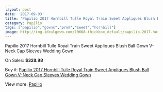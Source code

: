 ```yaml
---
layout: post
date: '2017-09-03'
title: "Papilio 2017 Hornbill Tulle Royal Train Sweet Appliques Blush Ball Gown V-Neck Cap Sleeves Wedding Gown"
category: Papilio
tags: ["papilio","gowns","prom","sweet","hornbill"]
image: http://img.idealgown.com/19668-thickbox_default/papilio-2017-hornbill-tulle-royal-train-sweet-appliques-blush-ball-gown-v-neck-cap-sleeves-wedding-gown.jpg
---
```

Papilio 2017 Hornbill Tulle Royal Train Sweet Appliques Blush Ball Gown V-Neck Cap Sleeves Wedding Gown

On Sales: **$328.98**
<a href="https://www.idealgown.com/en/papilio/7659-papilio-2017-hornbill-tulle-royal-train-sweet-appliques-blush-ball-gown-v-neck-cap-sleeves-wedding-gown.html"><amp-img layout="responsive" width="600" height="600" src="//img.idealgown.com/19668-thickbox_default/papilio-2017-hornbill-tulle-royal-train-sweet-appliques-blush-ball-gown-v-neck-cap-sleeves-wedding-gown.jpg" alt="Papilio 2017 Hornbill Tulle Royal Train Sweet Appliques Blush Ball Gown V-Neck Cap Sleeves Wedding Gown 0" /></a>
<a href="https://www.idealgown.com/en/papilio/7659-papilio-2017-hornbill-tulle-royal-train-sweet-appliques-blush-ball-gown-v-neck-cap-sleeves-wedding-gown.html"><amp-img layout="responsive" width="600" height="600" src="//img.idealgown.com/19672-thickbox_default/papilio-2017-hornbill-tulle-royal-train-sweet-appliques-blush-ball-gown-v-neck-cap-sleeves-wedding-gown.jpg" alt="Papilio 2017 Hornbill Tulle Royal Train Sweet Appliques Blush Ball Gown V-Neck Cap Sleeves Wedding Gown 1" /></a>
<a href="https://www.idealgown.com/en/papilio/7659-papilio-2017-hornbill-tulle-royal-train-sweet-appliques-blush-ball-gown-v-neck-cap-sleeves-wedding-gown.html"><amp-img layout="responsive" width="600" height="600" src="//img.idealgown.com/19671-thickbox_default/papilio-2017-hornbill-tulle-royal-train-sweet-appliques-blush-ball-gown-v-neck-cap-sleeves-wedding-gown.jpg" alt="Papilio 2017 Hornbill Tulle Royal Train Sweet Appliques Blush Ball Gown V-Neck Cap Sleeves Wedding Gown 2" /></a>
<a href="https://www.idealgown.com/en/papilio/7659-papilio-2017-hornbill-tulle-royal-train-sweet-appliques-blush-ball-gown-v-neck-cap-sleeves-wedding-gown.html"><amp-img layout="responsive" width="600" height="600" src="//img.idealgown.com/19670-thickbox_default/papilio-2017-hornbill-tulle-royal-train-sweet-appliques-blush-ball-gown-v-neck-cap-sleeves-wedding-gown.jpg" alt="Papilio 2017 Hornbill Tulle Royal Train Sweet Appliques Blush Ball Gown V-Neck Cap Sleeves Wedding Gown 3" /></a>
<a href="https://www.idealgown.com/en/papilio/7659-papilio-2017-hornbill-tulle-royal-train-sweet-appliques-blush-ball-gown-v-neck-cap-sleeves-wedding-gown.html"><amp-img layout="responsive" width="600" height="600" src="//img.idealgown.com/19669-thickbox_default/papilio-2017-hornbill-tulle-royal-train-sweet-appliques-blush-ball-gown-v-neck-cap-sleeves-wedding-gown.jpg" alt="Papilio 2017 Hornbill Tulle Royal Train Sweet Appliques Blush Ball Gown V-Neck Cap Sleeves Wedding Gown 4" /></a>

Buy it: [Papilio 2017 Hornbill Tulle Royal Train Sweet Appliques Blush Ball Gown V-Neck Cap Sleeves Wedding Gown](https://www.idealgown.com/en/papilio/7659-papilio-2017-hornbill-tulle-royal-train-sweet-appliques-blush-ball-gown-v-neck-cap-sleeves-wedding-gown.html "Papilio 2017 Hornbill Tulle Royal Train Sweet Appliques Blush Ball Gown V-Neck Cap Sleeves Wedding Gown")

View more: [Papilio](https://www.idealgown.com/en/152-papilio "Papilio")